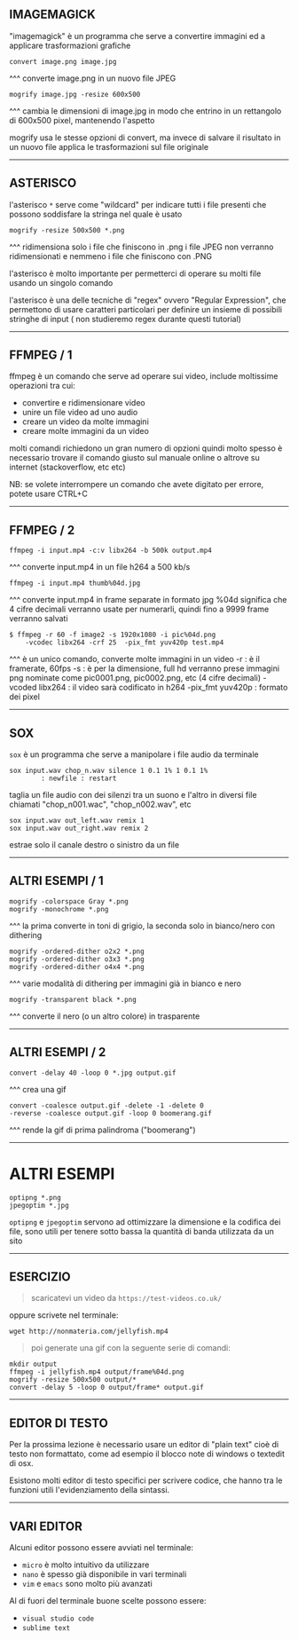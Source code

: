 
## IMAGEMAGICK
					
"imagemagick" è un programma che serve a convertire 
immagini ed a applicare trasformazioni grafiche
```
convert image.png image.jpg
```
^^^ converte image.png in un nuovo file JPEG 

```
mogrify image.jpg -resize 600x500
```
^^^ cambia le dimensioni di image.jpg in modo che 
entrino in un rettangolo di 600x500 pixel, 
mantenendo l'aspetto 

mogrify usa le stesse opzioni di convert, ma invece 
di salvare il risultato in un nuovo file applica le 
trasformazioni sul file originale 

---

## ASTERISCO

l'asterisco `*` serve come "wildcard" per indicare 
tutti i file presenti che possono soddisfare la 
stringa nel quale è usato
```
mogrify -resize 500x500 *.png
```
^^^ ridimensiona solo i file che finiscono in .png
i file JPEG non verranno ridimensionati e nemmeno
i file che finiscono con .PNG 

l'asterisco è molto importante per permetterci di 
operare  su molti file usando un singolo comando

l'asterisco è una delle tecniche di "regex" ovvero 
"Regular Expression", che permettono di usare 
caratteri particolari per definire un insieme di 
possibili stringhe di input ( non studieremo regex 
durante questi tutorial) 

---
## FFMPEG / 1

ffmpeg è un comando che serve ad operare sui video, 
include moltissime operazioni tra cui:
- convertire e ridimensionare video
- unire un file video ad uno audio
- creare un video da molte immagini
- creare molte immagini da un video 

molti comandi richiedono un gran numero di opzioni 
quindi molto spesso è necessario trovare il comando 
giusto sul manuale online o altrove su internet 
(stackoverflow, etc etc)

NB: se volete interrompere un comando che avete 
digitato per errore, potete usare CTRL+C 

---

## FFMPEG / 2

```
ffmpeg -i input.mp4 -c:v libx264 -b 500k output.mp4
```
^^^ converte input.mp4 in un file h264 a 500 kb/s

```
ffmpeg -i input.mp4 thumb%04d.jpg 
```
^^^ converte input.mp4 in frame separate in formato 
jpg %04d significa che 4 cifre decimali verranno 
usate per numerarli, quindi fino a 9999 frame 
verranno salvati 
```
$ ffmpeg -r 60 -f image2 -s 1920x1080 -i pic%04d.png 
	-vcodec libx264 -crf 25  -pix_fmt yuv420p test.mp4
```
^^^ è un unico comando, converte molte immagini in 
un video
-r : è il framerate, 60fps
-s : è per la dimensione, full hd
verranno prese immagini png nominate come 
pic0001.png, pic0002.png, etc (4 cifre decimali)
-vcoded libx264 : il video sarà codificato in h264 
-pix_fmt yuv420p : formato dei pixel 

---

## SOX 

`sox` è un programma che serve a manipolare i file 
audio da terminale

```
sox input.wav chop_n.wav silence 1 0.1 1% 1 0.1 1% 
		: newfile : restart
```
taglia un file audio con dei silenzi tra un suono 
e l'altro in diversi file chiamati "chop_n001.wac", 
"chop_n002.wav", etc

```
sox input.wav out_left.wav remix 1
sox input.wav out_right.wav remix 2
```
estrae solo il canale destro o sinistro da un file  

---
## ALTRI ESEMPI / 1 

```
mogrify -colorspace Gray *.png
mogrify -monochrome *.png
```
^^^ la prima converte in toni di grigio, la seconda 
	solo in bianco/nero con dithering 

```
mogrify -ordered-dither o2x2 *.png
mogrify -ordered-dither o3x3 *.png
mogrify -ordered-dither o4x4 *.png
```
^^^ varie modalità di dithering per immagini già 
in bianco e nero

```
mogrify -transparent black *.png
```
^^^ converte il nero (o un altro colore) 
in trasparente

---

## ALTRI ESEMPI / 2 

```
convert -delay 40 -loop 0 *.jpg output.gif
```
^^^ crea una gif

```
convert -coalesce output.gif -delete -1 -delete 0 
-reverse -coalesce output.gif -loop 0 boomerang.gif
```
^^^ rende la gif di prima palindroma ("boomerang")

---
# ALTRI ESEMPI

```
optipng *.png
jpegoptim *.jpg
```

`optipng` e `jpegoptim` servono ad ottimizzare la 
dimensione e la codifica dei file, sono utili per 
tenere sotto bassa la quantità di banda utilizzata 
da un sito 

---
## ESERCIZIO

>scaricatevi un video da 
`https://test-videos.co.uk/` 

oppure scrivete nel terminale:

```
wget http://nonmateria.com/jellyfish.mp4
```
>poi generate una gif con la seguente serie 
di comandi:
```
mkdir output 
ffmpeg -i jellyfish.mp4 output/frame%04d.png
mogrify -resize 500x500 output/*
convert -delay 5 -loop 0 output/frame* output.gif
```

---

## EDITOR DI TESTO

Per la prossima lezione è necessario usare un 
editor di "plain text" cioè di testo non 
formattato, come ad esempio il blocco note di 
windows o textedit di osx.

Esistono molti editor di testo specifici per 
scrivere codice, che hanno tra le funzioni utili 
l'evidenziamento della sintassi. 

---

## VARI EDITOR 

Alcuni editor possono essere avviati nel terminale:

- `micro` è molto intuitivo da utilizzare
- `nano` è spesso già disponibile in vari terminali
- `vim` e `emacs` sono molto più avanzati 

Al di fuori del terminale buone scelte possono 
essere:

- `visual studio code` 
- `sublime text` 
